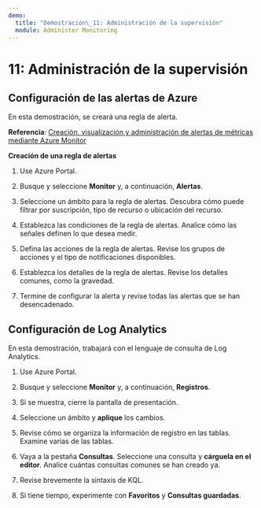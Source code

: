 ```yaml
---
demo:
  title: "Demostración\_11: Administración de la supervisión"
  module: Administer Monitoring
---
```


# 11: Administración de la supervisión

## Configuración de las alertas de Azure

En esta demostración, se creará una regla de alerta.

**Referencia**: [Creación, visualización y administración de alertas de métricas mediante Azure Monitor](https://docs.microsoft.com/azure/azure-monitor/alerts/alerts-metric)

**Creación de una regla de alertas**

1. Use Azure Portal.

1. Busque y seleccione **Monitor** y, a continuación, **Alertas**.

1. Seleccione un ámbito para la regla de alertas. Descubra cómo puede filtrar por suscripción, tipo de recurso o ubicación del recurso.

1. Establezca las condiciones de la regla de alertas. Analice cómo las señales definen lo que desea medir. 

1. Defina las acciones de la regla de alertas. Revise los grupos de acciones y el tipo de notificaciones disponibles. 

1. Establezca los detalles de la regla de alertas. Revise los detalles comunes, como la gravedad. 

1. Termine de configurar la alerta y revise todas las alertas que se han desencadenado. 

## Configuración de Log Analytics

En esta demostración, trabajará con el lenguaje de consulta de Log Analytics.

1. Use Azure Portal.

1. Busque y seleccione **Monitor** y, a continuación, **Registros**.

1. Si se muestra, cierre la pantalla de presentación.

1. Seleccione un ámbito y **aplique** los cambios. 

1. Revise cómo se organiza la información de registro en las tablas. Examine varias de las tablas.

1. Vaya a la pestaña **Consultas**. Seleccione una consulta y **cárguela en el editor**. Analice cuántas consultas comunes se han creado ya.

1. Revise brevemente la sintaxis de KQL. 

1. Si tiene tiempo, experimente con **Favoritos** y **Consultas guardadas**.



